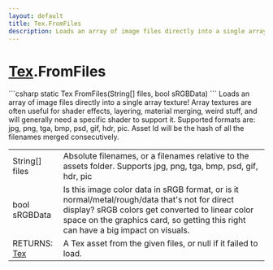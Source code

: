 ```yaml
---
layout: default
title: Tex.FromFiles
description: Loads an array of image files directly into a single array texture! Array textures are often useful for shader effects, layering, material merging, weird stuff, and will generally need a specific shader to support it. Supported formats are. jpg, png, tga, bmp, psd, gif, hdr, pic. Asset Id will be the hash of all the filenames merged consecutively.
---
```

# [Tex]({{site.url}}/Pages/Reference/Tex.html).FromFiles

<div class='signature' markdown='1'>
```csharp
static Tex FromFiles(String[] files, bool sRGBData)
```
Loads an array of image files directly into a single
array texture! Array textures are often useful for shader
effects, layering, material merging, weird stuff, and will
generally need a specific shader to support it. Supported formats
are: jpg, png, tga, bmp, psd, gif, hdr, pic. Asset Id will be the
hash of all the filenames merged consecutively.
</div>

|  |  |
|--|--|
|String[] files|Absolute filenames, or a filenames relative              to the assets folder. Supports jpg, png, tga, bmp, psd, gif, hdr,             pic|
|bool sRGBData|Is this image color data in sRGB format,             or is it normal/metal/rough/data that's not for direct display?             sRGB colors get converted to linear color space on the graphics             card, so getting this right can have a big impact on visuals.|
|RETURNS: [Tex]({{site.url}}/Pages/Reference/Tex.html)|A Tex asset from the given files, or null if it failed to load.|




